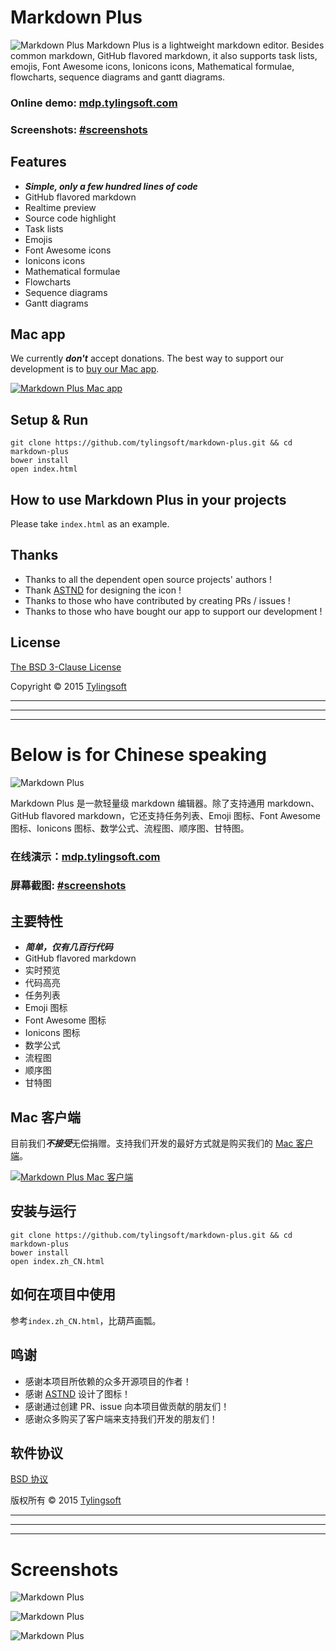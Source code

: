 # Markdown Plus

![Markdown Plus](icon.png)
Markdown Plus is a lightweight markdown editor. Besides common markdown, GitHub flavored markdown, it also supports task lists, emojis, Font Awesome icons, Ionicons icons, Mathematical formulae, flowcharts, sequence diagrams and gantt diagrams.


### Online demo: [mdp.tylingsoft.com](http://mdp.tylingsoft.com)

### Screenshots: [#screenshots](#screenshots)


## Features

- ***Simple, only a few hundred lines of code***
- GitHub flavored markdown
- Realtime preview
- Source code highlight
- Task lists
- Emojis
- Font Awesome icons
- Ionicons icons
- Mathematical formulae
- Flowcharts
- Sequence diagrams
- Gantt diagrams


## Mac app

We currently ***don't*** accept donations. The best way to support our development is to [buy our Mac app](https://itunes.apple.com/us/app/markdown-plus/id972585766?mt=8).

[![Markdown Plus Mac app](macappstore.png)](https://itunes.apple.com/us/app/markdown-plus/id972585766?mt=8)


## Setup & Run

```shell
git clone https://github.com/tylingsoft/markdown-plus.git && cd markdown-plus
bower install
open index.html
```


## How to use Markdown Plus in your projects

Please take `index.html` as an example.


## Thanks

- Thanks to all the dependent open source projects' authors !
- Thank [ASTND](http://www.weibo.com/236986311) for designing the icon !
- Thanks to those who have contributed by creating PRs / issues !
- Thanks to those who have bought our app to support our development !


## License

[The BSD 3-Clause License](http://opensource.org/licenses/BSD-3-Clause)

Copyright © 2015 [Tylingsoft](https://tylingsoft.com/)


---

---

---


# Below is for Chinese speaking

![Markdown Plus](icon.png)

Markdown Plus 是一款轻量级 markdown 编辑器。除了支持通用 markdown、GitHub flavored markdown，它还支持任务列表、Emoji 图标、Font Awesome 图标、Ionicons 图标、数学公式、流程图、顺序图、甘特图。


### 在线演示：[mdp.tylingsoft.com](http://mdp.tylingsoft.com/index.zh_CN.html)

### 屏幕截图: [#screenshots](#screenshots)


## 主要特性

- ***简单，仅有几百行代码***
- GitHub flavored markdown
- 实时预览
- 代码高亮
- 任务列表
- Emoji 图标
- Font Awesome 图标
- Ionicons 图标
- 数学公式
- 流程图
- 顺序图
- 甘特图


## Mac 客户端

目前我们***不接受***无偿捐赠。支持我们开发的最好方式就是购买我们的 [Mac 客户端](https://itunes.apple.com/us/app/markdown-plus/id972585766?mt=8)。

[![Markdown Plus Mac 客户端](macappstore.png)](https://itunes.apple.com/us/app/markdown-plus/id972585766?mt=8)


## 安装与运行

```shell
git clone https://github.com/tylingsoft/markdown-plus.git && cd markdown-plus
bower install
open index.zh_CN.html
```


## 如何在项目中使用

参考`index.zh_CN.html`，比葫芦画瓢。


## 鸣谢

- 感谢本项目所依赖的众多开源项目的作者！
- 感谢 [ASTND](http://www.weibo.com/236986311) 设计了图标！
- 感谢通过创建 PR、issue 向本项目做贡献的朋友们！
- 感谢众多购买了客户端来支持我们开发的朋友们！


## 软件协议

[BSD 协议](http://opensource.org/licenses/BSD-3-Clause)

版权所有 © 2015 [Tylingsoft](https://tylingsoft.com/)


---

---

---


# Screenshots

![Markdown Plus](screenshot.png)

![Markdown Plus](screenshot2.png)

![Markdown Plus](screenshot3.png)

